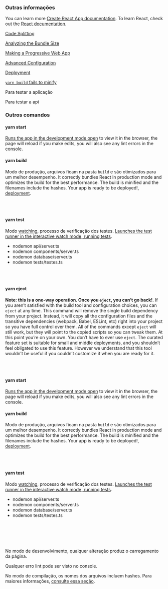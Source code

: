 ### Outras informações

You can learn more [Create React App documentation](https://facebook.github.io/create-react-app/docs/getting-started). To learn React, check out the [React documentation](https://reactjs.org/).

[Code Splitting](https://facebook.github.io/create-react-app/docs/code-splitting)

[Analyzing the Bundle Size](https://facebook.github.io/create-react-app/docs/analyzing-the-bundle-size)

[Making a Progressive Web App](https://facebook.github.io/create-react-app/docs/making-a-progressive-web-app)

[Advanced Configuration](https://facebook.github.io/create-react-app/docs/advanced-configuration)

[Deployment](https://facebook.github.io/create-react-app/docs/deployment)

[`yarn build` fails to minify](https://facebook.github.io/create-react-app/docs/troubleshooting#npm-run-build-fails-to-minify)

Para testar a aplicação

Para testar a api 

### Outros comandos

#### yarn start
[Runs the app in the development mode open](http://localhost:3000) to view it in the browser, the page will reload if you make edits, you will also see any lint errors in the console.

#### yarn build
Modo de produção, arquivos ficam na pasta `build` e são otimizados para um melhor desempenho. It correctly bundles React in production mode and optimizes the build for the best performance. The build is minified and the filenames include the hashes. Your app is ready to be deployed!, [deployment](https://facebook.github.io/create-react-app/docs/deployment).

<br>
<br>

#### yarn test
Modo [watching](https://facebook.github.io/create-react-app/docs/running-tests), processo de verificação dos testes. [Launches the test runner in the interactive watch mode, running tests](https://facebook.github.io/create-react-app/docs/running-tests).

- nodemon api/server.ts
- nodemon components/server.ts
- nodemon database/server.ts
- nodemon tests/testes.ts

<br>
<br>

#### yarn eject

**Note: this is a one-way operation. Once you `eject`, you can’t go back!**. If you aren’t satisfied with the build tool and configuration choices, you can `eject` at any time. This command will remove the single build dependency from your project. Instead, it will copy all the configuration files and the transitive dependencies (webpack, Babel, ESLint, etc) right into your project so you have full control over them. All of the commands except `eject` will still work, but they will point to the copied scripts so you can tweak them. At this point you’re on your own. You don’t have to ever use `eject`. The curated feature set is suitable for small and middle deployments, and you shouldn’t feel obligated to use this feature. However we understand that this tool wouldn’t be useful if you couldn’t customize it when you are ready for it.

<br>
<br>

#### yarn start
[Runs the app in the development mode open](http://localhost:3000) to view it in the browser, the page will reload if you make edits, you will also see any lint errors in the console.

#### yarn build
Modo de produção, arquivos ficam na pasta `build` e são otimizados para um melhor desempenho. It correctly bundles React in production mode and optimizes the build for the best performance. The build is minified and the filenames include the hashes. Your app is ready to be deployed!, [deployment](https://facebook.github.io/create-react-app/docs/deployment).

<br>
<br>

#### yarn test
Modo [watching](https://facebook.github.io/create-react-app/docs/running-tests), processo de verificação dos testes. [Launches the test runner in the interactive watch mode, running tests](https://facebook.github.io/create-react-app/docs/running-tests).

- nodemon api/server.ts
- nodemon components/server.ts
- nodemon database/server.ts
- nodemon tests/testes.ts

<br>
<br>
<br>
<br>

No modo de desenvolvimento, qualquer alteração produz o carregamento da página.

Qualquer erro lint pode ser visto no console.

No modo de compilação, os nomes dos arquivos incluem hashes. Para maiores informações, [consulte essa seção](https://facebook.github.io/create-react-app/docs/deployment).

<br>
<br>